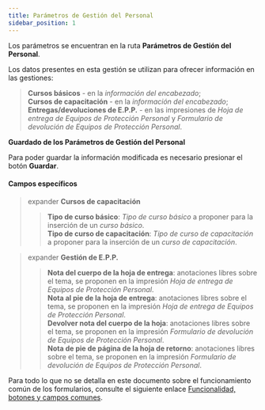 ```yaml
---
title: Parámetros de Gestión del Personal
sidebar_position: 1
---
```


Los parámetros se encuentran en la ruta **Parámetros de Gestión del Personal**.

Los datos presentes en esta gestión se utilizan para ofrecer información en las gestiones:  
> **Cursos básicos** - en la *información del encabezado*;  
> **Cursos de capacitación** - en la *información del encabezado*;  
> **Entregas/devoluciones de E.P.P.** - en las impresiones de *Hoja de entrega de Equipos de Protección Personal* y *Formulario de devolución de Equipos de Protección Personal*.  

**Guardado de los Parámetros de Gestión del Personal**

Para poder guardar la información modificada es necesario presionar el botón **Guardar**.  

#### Campos específicos

> expander **Cursos de capacitación**  
>> **Tipo de curso básico**: *Tipo de curso básico* a proponer para la inserción de un *curso básico*.  
>> **Tipo de curso de capacitación**: *Tipo de curso de capacitación* a proponer para la inserción de un *curso de capacitación*.  

> expander **Gestión de E.P.P.**  
>> **Nota del cuerpo de la hoja de entrega**: anotaciones libres sobre el tema, se proponen en la impresión *Hoja de entrega de Equipos de Protección Personal*.  
>> **Nota al pie de la hoja de entrega**: anotaciones libres sobre el tema, se proponen en la impresión *Hoja de entrega de Equipos de Protección Personal*.  
>> **Devolver nota del cuerpo de la hoja**: anotaciones libres sobre el tema, se proponen en la impresión *Formulario de devolución de Equipos de Protección Personal*.  
>> **Nota de pie de página de la hoja de retorno**: anotaciones libres sobre el tema, se proponen en la impresión *Formulario de devolución de Equipos de Protección Personal*.  

Para todo lo que no se detalla en este documento sobre el funcionamiento común de los formularios, consulte el siguiente enlace [Funcionalidad, botones y campos comunes](/docs/guide/common).